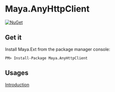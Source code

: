 # Maya.AnyHttpClient

[![NuGet](https://img.shields.io/nuget/v/Maya.AnyHttpClient.svg)](https://www.nuget.org/packages/Maya.AnyHttpClient)

## Get it

Install Maya.Ext from the package manager console:

```
PM> Install-Package Maya.AnyHttpClient
```


## Usages
[Introduction](https://mayaleh.github.io/Maya.AnyHttpClient/articles/index.html)